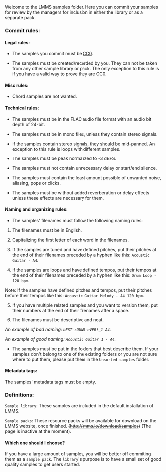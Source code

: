 Welcome to the LMMS samples folder. Here you can commit your samples for review by the managers for inclusion in either the library or as a separate pack.

### Commit rules:

#### Legal rules:

* The samples you commit must be [CC0](http://creativecommons.org/publicdomain/zero/1.0/).

* The samples must be created/recorded by you. They can not be taken from any other sample library or pack. The only exception to this rule is if you have a valid way to prove they are CC0.

#### Misc rules:

* Chord samples are not wanted.

#### Technical rules:

* The samples must be in the FLAC audio file format with an audio bit depth of 24-bit.

* The samples must be in mono files, unless they contain stereo signals.

* If the samples contain stereo signals, they should be mid-panned. An exception to this rule is loops with different samples.

* The samples must be peak normalized to -3 dBFS.

* The samples must not contain unnecessary delay or start/end silence.

* The samples must contain the least amount possible of unwanted noise, aliasing, pops or clicks.

* The samples must be without added reverberation or delay effects unless these effects are necessary for them.

#### Naming and organizing rules:

* The samples' filenames must follow the following naming rules:

1. The filenames must be in English.

2. Capitalizing the first letter of each word in the filenames.

3. If the samples are tuned and have defined pitches, put their pitches at the end of their filenames preceded by a hyphen like this: `Acoustic Guitar - A4`.

4. If the samples are loops and have defined tempos, put their tempos at the end of their filenames preceded by a hyphen like this: `Drum Loop - 120 bpm`.

Note: If the samples have defined pitches and tempos, put their pitches before their tempos like this: `Acoustic Guitar Melody - A4 120 bpm`.

5. If you have multiple related samples and you want to version them, put their numbers at the end of their filenames after a space.

6. The filenames must be descriptive and neat.

*An example of bad naming: `bEST-sOUND-eVER!_1 A4`.*

*An example of good naming: `Acoustic Guitar 1 - A4`.*

* The samples must be put in the folders that best describe them. If your samples don't belong to one of the existing folders or you are not sure where to put them, please put them in the `Unsorted samples` folder.

#### Metadata tags:

The samples' metadata tags must be empty.

### Definitions:
`Sample library`: These samples are included in the default installation of LMMS.

`Sample packs`: These resource packs will be available for download on the LMMS website, once finished. ~~(http://lmms.io/download/samples)~~ (The page is inactive at the moment).

#### Which one should I choose?
If you have a large amount of samples, you will be better off commiting them as a `sample pack`. The `library`'s purpose is to have a small set of good quality samples to get users started.
